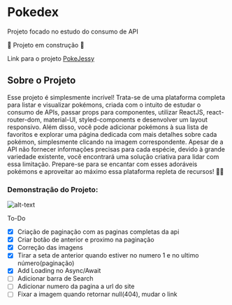 # Pokedex

Projeto focado no estudo do consumo de API

:construction: Projeto em construção :construction:

Link para o projeto [PokeJessy](https://jessicadsl.github.io/pokeproject/)

## Sobre o Projeto

Esse projeto é simplesmente incrível! Trata-se de uma plataforma completa para listar e visualizar pokémons, criada com o intuito de estudar o consumo de APIs, passar props para componentes, utilizar ReactJS, react-router-dom, material-UI, styled-components e desenvolver um layout responsivo. Além disso, você pode adicionar pokémons à sua lista de favoritos e explorar uma página dedicada com mais detalhes sobre cada pokémon, simplesmente clicando na imagem correspondente. Apesar de a API não fornecer informações precisas para cada espécie, devido à grande variedade existente, você encontrará uma solução criativa para lidar com essa limitação. Prepare-se para se encantar com esses adoráveis pokémons e aproveitar ao máximo essa plataforma repleta de recursos! 🌟🔥

### Demonstração do Projeto:

![alt-text](https://media.giphy.com/media/VF54I9j5JMOur9SNjj/giphy.gif)

To-Do

- [x] Criação de paginação com as paginas completas da api
- [x] Criar botão de anterior e proximo na paginação
- [x] Correção das imagens
- [x] Tirar a seta de anterior quando estiver no numero 1 e no ultimo número(paginação)
- [x] Add Loading no Async/Await
- [ ] Adicionar barra de Search
- [ ] Adicionar numero da pagina a url do site
- [ ] Fixar a imagem quando retornar null(404), mudar o link
